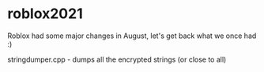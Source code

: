 # roblox2021
Roblox had some major changes in August, let's get back what we once had :)

stringdumper.cpp - dumps all the encrypted strings (or close to all)
